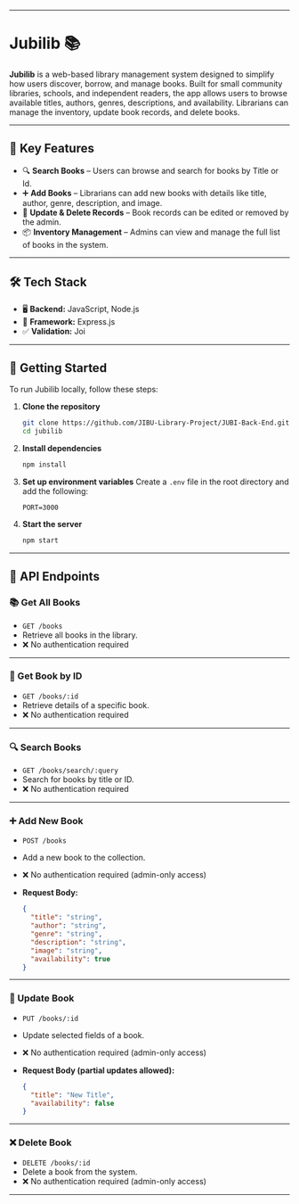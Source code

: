 
---

# Jubilib 📚

**Jubilib** is a web-based library management system designed to simplify how users discover, borrow, and manage books. Built for small community libraries, schools, and independent readers, the app allows users to browse available titles, authors, genres, descriptions, and availability. Librarians can manage the inventory, update book records, and delete books.

---

## 🔑 Key Features

* 🔍 **Search Books** – Users can browse and search for books by Title or Id.
* ➕ **Add Books** – Librarians can add new books with details like title, author, genre, description, and image.
* 📝 **Update & Delete Records** – Book records can be edited or removed by the admin.
* 📦 **Inventory Management** – Admins can view and manage the full list of books in the system.

---

## 🛠 Tech Stack

* 🖥️ **Backend:** JavaScript, Node.js
* 🚏 **Framework:** Express.js
* ✅ **Validation:** Joi

---

## 🚀 Getting Started

To run Jubilib locally, follow these steps:

1. **Clone the repository**

   ```bash
   git clone https://github.com/JIBU-Library-Project/JUBI-Back-End.git
   cd jubilib
   ```
2. **Install dependencies**

   ```bash
   npm install
   ```
3. **Set up environment variables**
   Create a `.env` file in the root directory and add the following:

   ```
   PORT=3000
   ```
4. **Start the server**

   ```bash
   npm start
   ```

---

## 📡 API Endpoints

### 📚 Get All Books

* `GET /books`
* Retrieve all books in the library.
* ❌ No authentication required

---

### 📖 Get Book by ID

* `GET /books/:id`
* Retrieve details of a specific book.
* ❌ No authentication required

---

### 🔍 Search Books

* `GET /books/search/:query`
* Search for books by title or ID.
* ❌ No authentication required

---

### ➕ Add New Book

* `POST /books`
* Add a new book to the collection.
* ❌ No authentication required (admin-only access)
* **Request Body:**

  ```json
  {
    "title": "string",
    "author": "string",
    "genre": "string",
    "description": "string",
    "image": "string",
    "availability": true
  }
  ```

---

### 📝 Update Book

* `PUT /books/:id`
* Update selected fields of a book.
* ❌ No authentication required (admin-only access)
* **Request Body (partial updates allowed):**

  ```json
  {
    "title": "New Title",
    "availability": false
  }
  ```

---

### ❌ Delete Book

* `DELETE /books/:id`
* Delete a book from the system.
* ❌ No authentication required (admin-only access)

---

